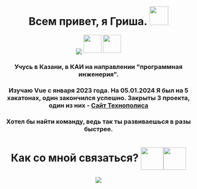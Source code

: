 <!DOCTYPE html>
<html lang="en">
<head>
    <meta charset="UTF-8">
    <meta name="viewport" content="width=device-width, initial-scale=1.0">
</head>
<body>
    <div class="main-block" align="center">
        <h1 align="center">Всем привет, я Гриша.
        <img src="https://github.com/blackcater/blackcater/raw/main/images/Hi.gif" height="50"/></h1>
                <img src="https://readme-typing-svg.herokuapp.com?color=%2336BCF7&lines=Frontend+developer" align="center">
        <img src="https://user-images.githubusercontent.com/74038190/212257463-4d082cb4-7483-4eaf-bc25-6dde2628aabd.gif" height="48px">
        <img src="https://user-images.githubusercontent.com/74038190/212257454-16e3712e-945a-4ca2-b238-408ad0bf87e6.gif" height="48px">
        <h3 align="center">Учусь в Казани, в КАИ на направлении "программная инженерия".</h3>
        <h3 align="center">Изучаю Vue с января 2023 года. На  05.01.2024 Я был на 5 хакатонах, один закончился успешно. Закрыты 3 проекта, один из них - <a href="https://geteroseksuall.github.io/tls-site/">Сайт Технополиса</a></h3>
        <h3 align="center">Хотел бы найти команду, ведь так ты развиваешься в разы быстрее. </h3>
    </div>
    <h1 align = "center" height="60">Как со мной связаться? <img src ="https://logospng.org/download/vk/vk-4096.png" width = "60" align="center" href="https://vk.com/dafak_sheesh"><img src="https://static.tildacdn.com/tild6430-6637-4463-a133-393734623961/DA5E0FDF-7244-4CA0-B.PNG" width = "60" align="center" href="https://t.me/geteroseksua_l"></h1>
    <div align = "center"><img src="https://github-readme-stats.vercel.app/api/top-langs/?username=geteroseksuAll" align ="center"></div>
</body>
</html>
